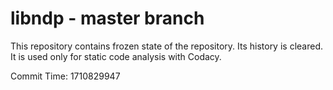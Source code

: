 # libndp - master branch

This repository contains frozen state of the repository.
Its history is cleared. It is used only for static code
analysis with Codacy.

Commit Time: 1710829947